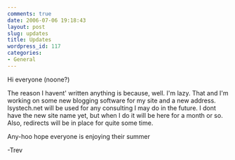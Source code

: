 ```yaml
---
comments: true
date: 2006-07-06 19:18:43
layout: post
slug: updates
title: Updates
wordpress_id: 117
categories:
- General
---
```


Hi everyone (noone?)

The reason I havent' written anything is because, well. I'm lazy. That and I'm working on some new blogging software for my site and a new address. Isystech.net will be used for any consulting I may do in the future. I dont have the new site name yet, but when I do it will be here for a month or so. Also, redirects will be in place for quite some time.

Any-hoo hope everyone is enjoying their summer

-Trev
